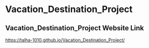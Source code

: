 # Vacation_Destination_Project

## Vacation_Destination_Project Website Link
https://talha-1010.github.io/Vacation_Destination_Project/
